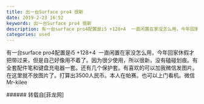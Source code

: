 ```yaml
---
title: 出一台Surface pro4 很新
date: 2019-2-23 16:52
keywords: 出一台Surface pro4 很新
description: 有一台surface pro4配置是i5 +128+4  一直闲置在家没怎么用，今年回家休假才把带过来，但是自己好像用不着了。因为很少使用，所以很新，没有磕碰划痕。有全套配件笔和键盘充电器一套。还有几个保护套。有喜欢的可以加我微信发图片。在这里就不放图片了。打算出3500人民币。本人在帕赛。也可以上门看机。微信 Mr-kilee 
categories: used
---
```

<td class="t_f" id="postmessage_3099346">

有一台surface pro4配置是i5 +128+4  一直闲置在家没怎么用，今年回家休假才把带过来，但是自己好像用不着了。因为很少使用，所以很新，没有磕碰划痕。有全套配件笔和键盘充电器一套。还有几个保护套。有喜欢的可以加我微信发图片。在这里就不放图片了。打算出3500人民币。本人在帕赛。也可以上门看机。微信 Mr-kilee <br/>
</td>
###### 转载自[菲龙网]